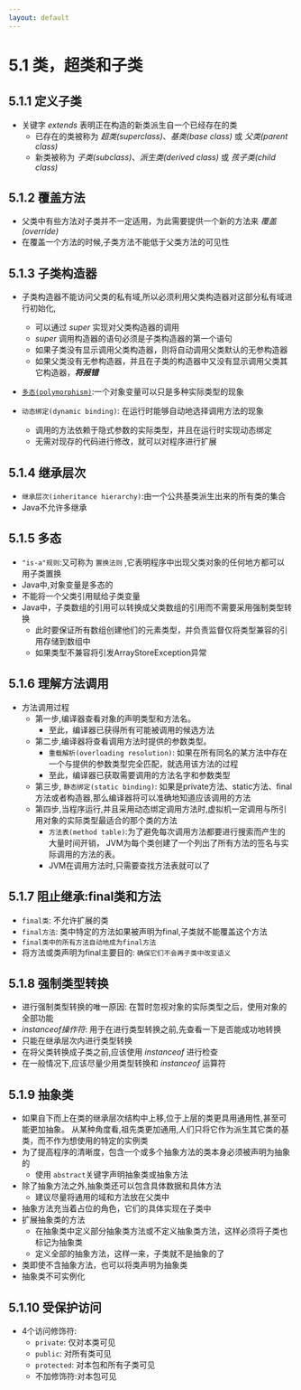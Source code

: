 ```yaml
---
layout: default
---
```


# 5.1 类，超类和子类
## 5.1.1 定义子类
+ 关键字 _extends_ 表明正在构造的新类派生自一个已经存在的类  
    -   已存在的类被称为 _超类(superclass)_、_基类(base class)_ 或 _父类(parent class)_  
    -   新类被称为 _子类(subclass)_、_派生类(derived class)_ 或 _孩子类(child class)_  

## 5.1.2 覆盖方法
+ 父类中有些方法对子类并不一定适用，为此需要提供一个新的方法来 _覆盖(override)_  
+ 在覆盖一个方法的时候,子类方法不能低于父类方法的可见性

## 5.1.3 子类构造器
+ 子类构造器不能访问父类的私有域,所以必须利用父类构造器对这部分私有域进行初始化,  
  - 可以通过 _super_ 实现对父类构造器的调用  
  - _super_ 调用构造器的语句必须是子类构造器的第一个语句
  - 如果子类没有显示调用父类构造器，则将自动调用父类默认的无参构造器
  - 如果父类没有无参构造器，并且在子类的构造器中又没有显示调用父类其它构造器，***将报错***  

+ [`多态(polymorphism)`](#515-多态):一个对象变量可以只是多种实际类型的现象  
+ `动态绑定(dynamic binding)`: 在运行时能够自动地选择调用方法的现象  
    - 调用的方法依赖于隐式参数的实际类型，并且在运行时实现动态绑定  
    - 无需对现存的代码进行修改，就可以对程序进行扩展

## 5.1.4 继承层次
+ `继承层次(inheritance hierarchy)`:由一个公共基类派生出来的所有类的集合
+ Java不允许多继承

## 5.1.5 多态
+ `"is-a"规则`:又可称为 `置换法则` ,它表明程序中出现父类对象的任何地方都可以用子类置换  
+ Java中,对象变量是多态的  
+ 不能将一个父类引用赋给子类变量  
+ Java中，子类数组的引用可以转换成父类数组的引用而不需要采用强制类型转换  
    - 此时要保证所有数组创建他们的元素类型，并负责监督仅将类型兼容的引用存储到数组中  
    - 如果类型不兼容将引发ArrayStoreException异常  

## 5.1.6 理解方法调用
+ 方法调用过程  
    - 第一步,编译器查看对象的声明类型和方法名。
        - 至此，编译器已获得所有可能被调用的候选方法  
    - 第二步,编译器将查看调用方法时提供的参数类型。
        - `重载解析(overloading resolution)`: 
        如果在所有同名的某方法中存在一个与提供的参数类型完全匹配，就选用该方法的过程  
        - 至此，编译器已获取需要调用的方法名字和参数类型
    - 第三步, `静态绑定(static binding)`:
    如果是private方法、static方法、final方法或者构造器,那么编译器将可以准确地知道应该调用的方法  
    - 第四步,当程序运行,并且采用动态绑定调用方法时,虚拟机一定调用与所引用对象的实际类型最适合的那个类的方法  
        - `方法表(method table)`:为了避免每次调用方法都要进行搜索而产生的大量时间开销，
        JVM为每个类创建了一个列出了所有方法的签名与实际调用的方法的表。
        - JVM在调用方法时,只需要查找方法表就可以了  


## 5.1.7 阻止继承:final类和方法
+ `final类`: 不允许扩展的类
+ `final方法`: 类中特定的方法如果被声明为final,子类就不能覆盖这个方法
+ `final类中的所有方法自动地成为final方法`
+ 将方法或类声明为final主要目的: `确保它们不会再子类中改变语义`

## 5.1.8 强制类型转换
+ 进行强制类型转换的唯一原因: 在暂时忽视对象的实际类型之后，使用对象的全部功能
+ _instanceof操作符_: 用于在进行类型转换之前,先查看一下是否能成功地转换  
+ 只能在继承层次内进行类型转换  
+ 在将父类转换成子类之前,应该使用 _instanceof_ 进行检查  
+ 在一般情况下,应该尽量少用类型转换和 _instanceof_ 运算符

## 5.1.9 抽象类
+ 如果自下而上在类的继承层次结构中上移,位于上层的类更具用通用性,甚至可能更加抽象。
从某种角度看,祖先类更加通用,人们只将它作为派生其它类的基类，而不作为想使用的特定的实例类  
+ 为了提高程序的清晰度，包含一个或多个抽象方法的类本身必须被声明为抽象的  
    - 使用 `abstract`关键字声明抽象类或抽象方法  
+ 除了抽象方法之外,抽象类还可以包含具体数据和具体方法  
    - 建议尽量将通用的域和方法放在父类中  
+ 抽象方法充当着占位的角色，它们的具体实现在子类中  
+ 扩展抽象类的方法  
    - 在抽象类中定义部分抽象类方法或不定义抽象类方法，这样必须将子类也标记为抽象类
    - 定义全部的抽象方法，这样一来，子类就不是抽象的了  
+ 类即使不含抽象方法，也可以将类声明为抽象类
+ 抽象类不可实例化  

## 5.1.10 受保护访问
+ 4个访问修饰符:
    - `private`: 仅对本类可见
    - `public`: 对所有类可见
    - `protected`: 对本包和所有子类可见
    - 不加修饰符:对本包可见